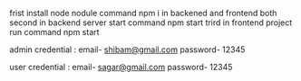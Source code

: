 frist install node nodule command npm i in backened and frontend both
second in backend server start command npm start
trird in frontend project run command npm start

admin credential : email- shibam@gmail.com
                   password- 12345

user credential : email- sagar@gmail.com
                  password- 12345                   
